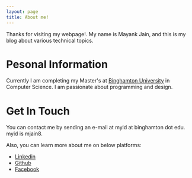 ```yaml
---
layout: page
title: About me!
---
```


Thanks for visiting my webpage!. My name is Mayank Jain, and this is my blog about various technical topics.

# Pesonal Information

Currently I am completing my Master's at [Binghamton University](www.binghamton.edu) in Computer Science. I am passionate about programming and design.

# Get In Touch

You can contact me by sending an e-mail at myid at binghamton dot edu. myid is mjain8.

Also, you can learn more about me on below platforms:

* [Linkedin](www.linkedin.com/in/mayankj08)
* [Github](https://github.com/mayankj08)
* [Facebook](https://www.facebook.com/mayankj08)


